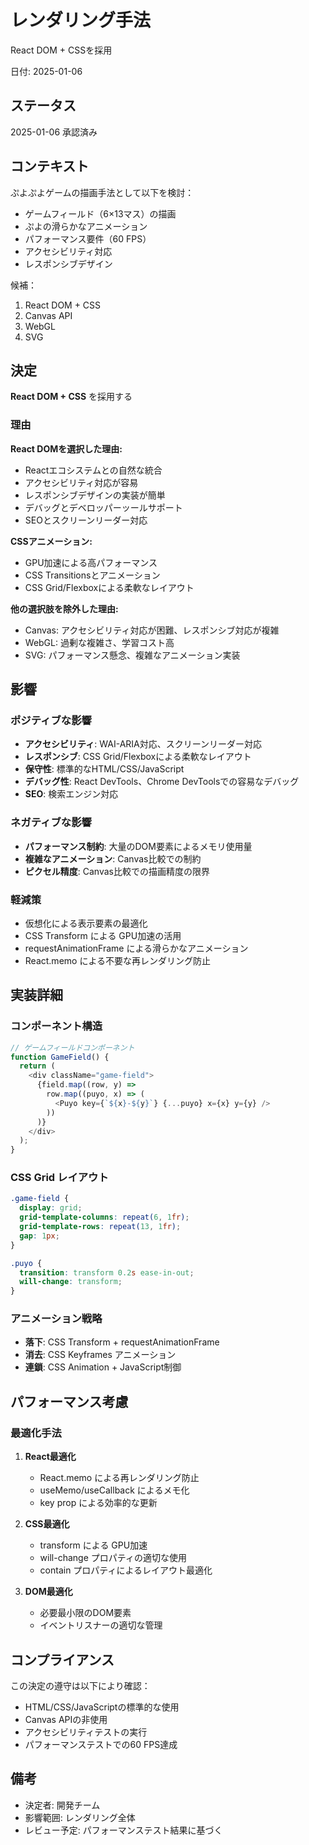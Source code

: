 # レンダリング手法

React DOM + CSSを採用

日付: 2025-01-06

## ステータス

2025-01-06 承認済み

## コンテキスト

ぷよぷよゲームの描画手法として以下を検討：

- ゲームフィールド（6×13マス）の描画
- ぷよの滑らかなアニメーション
- パフォーマンス要件（60 FPS）
- アクセシビリティ対応
- レスポンシブデザイン

候補：

1. React DOM + CSS
2. Canvas API
3. WebGL
4. SVG

## 決定

**React DOM + CSS** を採用する

### 理由

**React DOMを選択した理由:**

- Reactエコシステムとの自然な統合
- アクセシビリティ対応が容易
- レスポンシブデザインの実装が簡単
- デバッグとデベロッパーッールサポート
- SEOとスクリーンリーダー対応

**CSSアニメーション:**

- GPU加速による高パフォーマンス
- CSS Transitionsとアニメーション
- CSS Grid/Flexboxによる柔軟なレイアウト

**他の選択肢を除外した理由:**

- Canvas: アクセシビリティ対応が困難、レスポンシブ対応が複雑
- WebGL: 過剰な複雑さ、学習コスト高
- SVG: パフォーマンス懸念、複雑なアニメーション実装

## 影響

### ポジティブな影響

- **アクセシビリティ**: WAI-ARIA対応、スクリーンリーダー対応
- **レスポンシブ**: CSS Grid/Flexboxによる柔軟なレイアウト
- **保守性**: 標準的なHTML/CSS/JavaScript
- **デバッグ性**: React DevTools、Chrome DevToolsでの容易なデバッグ
- **SEO**: 検索エンジン対応

### ネガティブな影響

- **パフォーマンス制約**: 大量のDOM要素によるメモリ使用量
- **複雑なアニメーション**: Canvas比較での制約
- **ピクセル精度**: Canvas比較での描画精度の限界

### 軽減策

- 仮想化による表示要素の最適化
- CSS Transform による GPU加速の活用
- requestAnimationFrame による滑らかなアニメーション
- React.memo による不要な再レンダリング防止

## 実装詳細

### コンポーネント構造

```typescript
// ゲームフィールドコンポーネント
function GameField() {
  return (
    <div className="game-field">
      {field.map((row, y) => 
        row.map((puyo, x) => (
          <Puyo key={`${x}-${y}`} {...puyo} x={x} y={y} />
        ))
      )}
    </div>
  );
}
```

### CSS Grid レイアウト

```css
.game-field {
  display: grid;
  grid-template-columns: repeat(6, 1fr);
  grid-template-rows: repeat(13, 1fr);
  gap: 1px;
}

.puyo {
  transition: transform 0.2s ease-in-out;
  will-change: transform;
}
```

### アニメーション戦略

- **落下**: CSS Transform + requestAnimationFrame
- **消去**: CSS Keyframes アニメーション
- **連鎖**: CSS Animation + JavaScript制御

## パフォーマンス考慮

### 最適化手法

1. **React最適化**
   - React.memo による再レンダリング防止
   - useMemo/useCallback によるメモ化
   - key prop による効率的な更新

2. **CSS最適化**
   - transform による GPU加速
   - will-change プロパティの適切な使用
   - contain プロパティによるレイアウト最適化

3. **DOM最適化**
   - 必要最小限のDOM要素
   - イベントリスナーの適切な管理

## コンプライアンス

この決定の遵守は以下により確認：

- HTML/CSS/JavaScriptの標準的な使用
- Canvas APIの非使用
- アクセシビリティテストの実行
- パフォーマンステストでの60 FPS達成

## 備考

- 決定者: 開発チーム
- 影響範囲: レンダリング全体
- レビュー予定: パフォーマンステスト結果に基づく